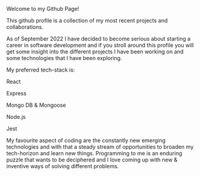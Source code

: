 Welcome to my Github Page!

This github profile is a collection of my most recent projects and collaborations.

As of September 2022 I have decided to become serious about starting a career in software development and if you stroll around this profile you will get some insight into the different projects I have been working on and some technologies that I have been exploring.

My preferred tech-stack is:

React

Express

Mongo DB & Mongoose

Node.js

Jest 

My favourite aspect of coding are the constantly new emerging technologies and with that a steady stream of opportunities to broaden my tech-horizon and learn new things. Programming to me is an enduring puzzle that wants to be deciphered and I love coming up with new & inventive ways of solving different problems.
